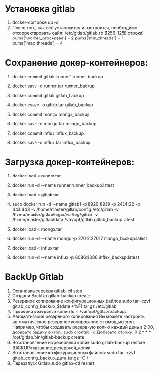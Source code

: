 # Установка gitlab
1. docker-compose up -d
2. После того, как всё установится и настроится, необходимо откорректировать файл: /etc/gitlab/gitlab.rb
(1256-1258 строки)   
puma['worker_processes'] = 2
puma['min_threads'] = 1
puma['max_threads'] = 4


# Сохранение докер-контейнеров:
1. docker commit gitlab-runner1 runner_backup
2. docker save -o runner.tar runner_backup
   
4. docker commit gitlab gitlab_backup
5. docker csave -o gitlab.tar gitlab_backup
   
7. docker commit mongo mongo_backup
8. docker save -o mongo.tar mongo_backup

9. docker commit influx influx_backup
10. docker save -o influx.tar influx_backup

# Загрузка докер-контейнеров:
1. docker load < runner.tar
2. docker run -d --name runner runner_backup:latest
   
3. docker load < gitlab.tar
4. sudo docker run -d --name gitlab1 -p 8929:8929 -p 2424:22 -p 443:443 -v /home/master/gitlab/config:/etc/gitlab -v /home/master/gitlab/logs:/var/log/gitlab -v /home/master/gitlab/data:/var/opt/gitlab gitlab_backup:latest

5. docker load < mongo.tar
6. docker run -d --name mongo -p 27017:27017 mongo_backup:latest   

7. docker load < influx.tar
8. docker run -d --name influx -p 8086:8086 influx_backup:latest

# BackUp Gitlab
1. Остановка сервера
   gitlab-ctl stop
2. Создани BackUp
   gitlab-backup create
3. Резервное копирование конфигурационных файлов
   sudo tar -czvf gitlab_config_backup_$(date +%F).tar.gz /etc/gitlab
4. Проверка резервной копии
   ls -l /var/opt/gitlab/backups
5. Автоматизация резервного копирования
   Вы можете настроить автоматическое резервное копирование с помощью cron. Например, чтобы создавать резервную    копию каждый день в 2:00, добавьте задачу в cron:
   sudo crontab -e
   Добавьте строку:
   0 2 * * * /opt/gitlab/bin/gitlab-backup create
6. Восстановление из резервной копии
   sudo gitlab-backup restore BACKUP=название_резервной_копии
7. Восстановление конфигурационных файлов:
   sudo tar -xzvf gitlab_config_backup_дата.tar.gz -C /
8. Перезапуск Gitlab
   sudo gitlab-ctl restart
